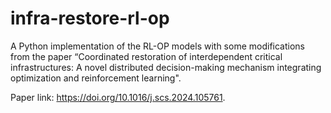 # infra-restore-rl-op

A Python implementation of the RL-OP models with some modifications from the paper “Coordinated restoration of interdependent critical infrastructures: A novel distributed decision-making mechanism integrating optimization and reinforcement learning".

Paper link: https://doi.org/10.1016/j.scs.2024.105761.

